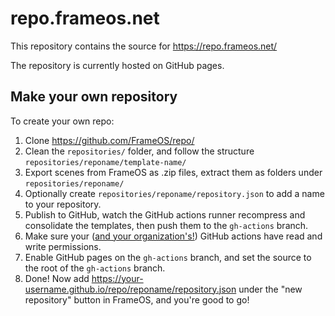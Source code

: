 # repo.frameos.net

This repository contains the source for https://repo.frameos.net/

The repository is currently hosted on GitHub pages.

## Make your own repository

To create your own repo:

1. Clone https://github.com/FrameOS/repo/
2. Clean the `repositories/` folder, and follow the structure `repositories/reponame/template-name/`
3. Export scenes from FrameOS as .zip files, extract them as folders under `repositories/reponame/`
4. Optionally create `repositories/reponame/repository.json` to add a name to your repository.
4. Publish to GitHub, watch the GitHub actions runner recompress and consolidate the templates, then push them to the `gh-actions` branch.
5. Make sure your ([and your organization's!](https://github.com/JamesIves/github-pages-deploy-action/issues/1110#issuecomment-1124172063)) GitHub actions have read and write permissions.
6. Enable GitHub pages on the `gh-actions` branch, and set the source to the root of the `gh-actions` branch.
7. Done! Now add https://your-username.github.io/repo/reponame/repository.json under the "new repository" button in FrameOS, and you're good to go!